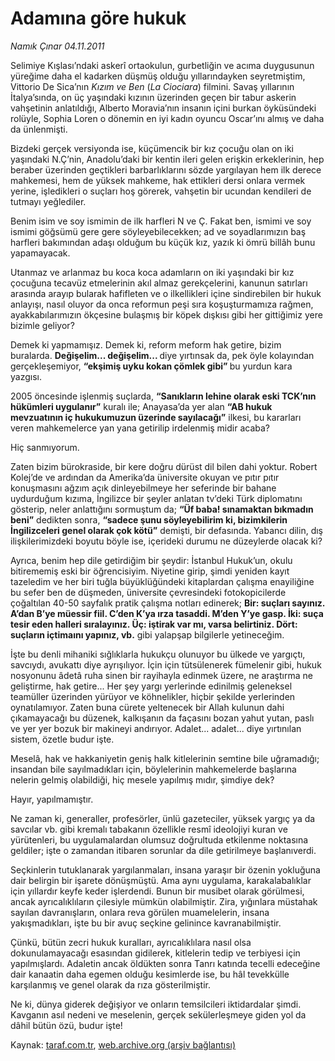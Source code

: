 # Adamına göre hukuk

*Namık Çınar 04.11.2011*

<div class="yazi"><p>Selimiye Kışlası’ndaki askerî ortaokulun, gurbetliğin ve acıma duygusunun yüreğime daha el kadarken düşmüş olduğu yıllarındayken seyretmiştim, Vittorio De Sica’nın <i>Kızım ve Ben</i> (<i>La Ciociara</i>) filmini. Savaş yıllarının İtalya’sında, on üç yaşındaki kızının üzerinden geçen bir tabur askerin vahşetinin anlatıldığı, Alberto Moravia’nın insanın içini burkan öyküsündeki rolüyle, Sophia Loren o dönemin en iyi kadın oyuncu Oscar’ını almış ve daha da ünlenmişti.</p>
<p>Bizdeki gerçek versiyonda ise, küçümencik bir kız çocuğu olan on iki yaşındaki N.Ç’nin, Anadolu’daki bir kentin ileri gelen erişkin erkeklerinin, hep beraber üzerinden geçtikleri barbarlıklarını sözde yargılayan hem ilk derece mahkemesi, hem de yüksek mahkeme, hak ettikleri dersi onlara vermek yerine, işledikleri o suçları hoş görerek, vahşetin bir ucundan kendileri de tutmayı yeğlediler.</p>
<p>Benim isim ve soy ismimin de ilk harfleri N ve Ç. Fakat ben, ismimi ve soy ismimi göğsümü gere gere söyleyebilecekken; ad ve soyadlarımızın baş harfleri bakımından adaşı olduğum bu küçük kız, yazık ki ömrü billâh bunu yapamayacak.</p>
<p>Utanmaz ve arlanmaz bu koca koca adamların on iki yaşındaki bir kız çocuğuna tecavüz etmelerinin akıl almaz gerekçelerini, kanunun satırları arasında arayıp bularak hafifleten ve o ilkellikleri içine sindirebilen bir hukuk anlayışı, nasıl oluyor da onca reformun peşi sıra koşuşturmamıza rağmen, ayakkabılarımızın ökçesine bulaşmış bir köpek dışkısı gibi her gittiğimiz yere bizimle geliyor?</p>
<p>Demek ki yapmamışız. Demek ki, reform meform hak getire, bizim buralarda. <b>Değişelim... değişelim... </b>diye yırtınsak da, pek öyle kolayından gerçekleşemiyor, <b>“ekşimiş uyku kokan çömlek gibi” </b>bu yurdun kara yazgısı.</p>
<p>2005 öncesinde işlenmiş suçlarda, <b>“Sanıkların lehine olarak eski TCK’nın hükümleri uygulanır”</b> kuralı ile; Anayasa’da yer alan <b>“AB hukuk mevzuatının iç hukukumuzun üzerinde sayılacağı”</b> ilkesi, bu kararları veren mahkemelerce yan yana getirilip irdelenmiş midir acaba?</p>
<p>Hiç sanmıyorum.</p>
<p>Zaten bizim bürokraside, bir kere doğru dürüst dil bilen dahi yoktur. Robert Kolej’de ve ardından da Amerika’da üniversite okuyan ve pıtır pıtır konuşmasını ağzım açık dinleyebilmeye her seferinde bir bahane uydurduğum kızıma, İngilizce bir şeyler anlatan tv’deki Türk diplomatını gösterip, neler anlattığını sormuştum da; <b>“Üf baba! sınamaktan bıkmadın beni”</b> dedikten sonra, <b>“sadece şunu söyleyebilirim ki, bizimkilerin İngilizceleri genel olarak çok kötü”</b> demişti, bir defasında. Yabancı dilin, dış ilişkilerimizdeki boyutu böyle ise, içerideki durumu ne düzeylerde olacak ki?</p>
<p>Ayrıca, benim hep dile getirdiğim bir şeydir: İstanbul Hukuk’un, okulu bitirememiş eski bir öğrencisiyim. Niyetine girip, şimdi yeniden kayıt tazeledim ve her biri tuğla büyüklüğündeki kitaplardan çalışma enayiliğine bu sefer ben de düşmeden, üniversite çevresindeki fotokopicilerde çoğaltılan 40-50 sayfalık pratik çalışma notları edinerek; <b>Bir: suçları sayınız. A’dan B’ye müessir fiil. C’den K’ya ırza tasaddi. M’den Y’ye gasp. İki: suça tesir eden halleri sıralayınız. Üç: iştirak var mı, varsa belirtiniz. Dört: suçların içtimaını yapınız, vb.</b> gibi yalapşap bilgilerle yetineceğim.</p>
<p>İşte bu denli mihaniki sığlıklarla hukukçu olunuyor bu ülkede ve yargıçtı, savcıydı, avukattı diye ayrışılıyor. İçin için tütsülenerek fümelenir gibi, hukuk nosyonunu âdetâ ruha sinen bir rayihayla edinmek üzere, ne araştırma ne geliştirme, hak getire... Her şey yargı yerlerinde edinilmiş geleneksel teamüller üzerinden yürüyor ve köhnelikler, hiçbir şekilde yerlerinden oynatılamıyor. Zaten buna cürete yeltenecek bir Allah kulunun dahi çıkamayacağı bu düzenek, kalkışanın da façasını bozan yahut yutan, paslı ve yer yer bozuk bir makineyi andırıyor. Adalet... adalet... diye yırtınılan sistem, özetle budur işte.</p>
<p>Meselâ, hak ve hakkaniyetin geniş halk kitlelerinin semtine bile uğramadığı; insandan bile sayılmadıkları için, böylelerinin mahkemelerde başlarına nelerin gelmiş olabildiği, hiç mesele yapılmış mıdır, şimdiye dek?</p>
<p>Hayır, yapılmamıştır.</p>
<p>Ne zaman ki, generaller, profesörler, ünlü gazeteciler, yüksek yargıç ya da savcılar vb. gibi kremalı tabakanın özellikle resmî ideolojiyi kuran ve yürütenleri, bu uygulamalardan olumsuz doğrultuda etkilenme noktasına geldiler; işte o zamandan itibaren sorunlar da dile getirilmeye başlanıverdi.</p>
<p>Seçkinlerin tutuklanarak yargılanmaları, insana yaraşır bir özenin yokluğuna dair belirgin bir işarete dönüşmüştü. Ama aynı uygulama, karakalabalıklar için yıllardır keyfe keder işlerdendi. Bunun bir musibet olarak görülmesi, ancak ayrıcalıklıların çilesiyle mümkün olabilmiştir. Zira, yığınlara müstahak sayılan davranışların, onlara reva görülen muamelelerin, insana yakışmadıkları, işte bu bir avuç seçkine gelinince kavranabilmiştir.</p>
<p>Çünkü, bütün zecri hukuk kuralları, ayrıcalıklılara nasıl olsa dokunulamayacağı esasından gidilerek, kitlelerin tedip ve terbiyesi için yapılmışlardı. Adaletin ancak öldükten sonra Tanrı katında tecelli edeceğine dair kanaatin daha egemen olduğu kesimlerde ise, bu hâl tevekkülle karşılanmış ve genel olarak da rıza gösterilmiştir.</p>
<p>Ne ki, dünya giderek değişiyor ve onların temsilcileri iktidardalar şimdi. Kavganın asıl nedeni ve meselenin, gerçek sekülerleşmeye giden yol da dâhil bütün özü, budur işte!</p>
</div>

Kaynak: [taraf.com.tr](http://www.taraf.com.tr/namik-cinar/makale-adamina-gore-hukuk.htm), [web.archive.org (arşiv bağlantısı)](http://web.archive.org/web/20130623235023/http://www.taraf.com.tr/namik-cinar/makale-adamina-gore-hukuk.htm)
